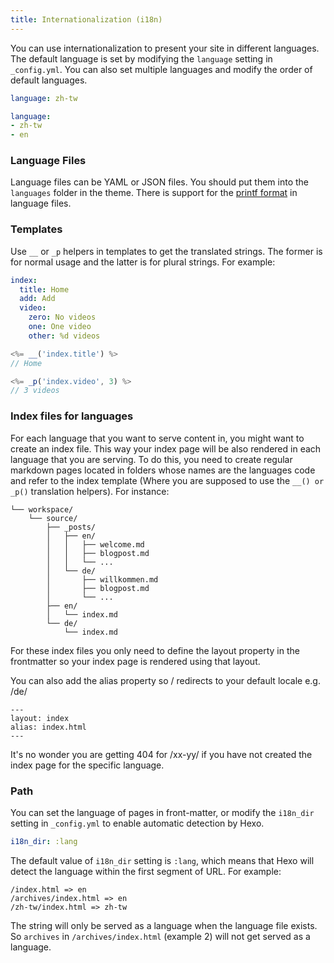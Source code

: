 ```yaml
---
title: Internationalization (i18n)
---
```

You can use internationalization to present your site in different languages. The default language is set by modifying the `language` setting in `_config.yml`. You can also set multiple languages and modify the order of default languages.

``` yaml
language: zh-tw

language:
- zh-tw
- en
```

### Language Files

Language files can be YAML or JSON files. You should put them into the `languages` folder in the theme. There is support for the [printf format](https://github.com/alexei/sprintf.js) in language files.

### Templates

Use `__` or `_p` helpers in templates to get the translated strings. The former is for normal usage and the latter is for plural strings. For example:

``` yaml en.yml
index:
  title: Home
  add: Add
  video:
    zero: No videos
    one: One video
    other: %d videos
```

``` js
<%= __('index.title') %>
// Home

<%= _p('index.video', 3) %>
// 3 videos
```

### Index files for languages

For each language that you want to serve content in, you might want to create an index file. This way your index page will be also rendered in each language that you are serving. To do this, you need to create regular markdown pages located in folders whose names are the languages code and refer to the index template (Where you are supposed to use the ```__() or _p()``` translation helpers). For instance: 

```
└── workspace/
    └── source/
        ├── _posts/
        │   ├── en/
        │   │   ├── welcome.md
        │   │   ├── blogpost.md
        │   │   └── ...
        │   └── de/
        │       ├── willkommen.md
        │       ├── blogpost.md
        │       └── ...
        ├── en/
        │   └── index.md
        └── de/
            └── index.md

```
For these index files you only need to define the layout property in the frontmatter so your index page is rendered using that layout.

You can also add the alias property so / redirects to your default locale e.g. /de/

```
---
layout: index
alias: index.html
---
```

It's no wonder you are getting 404 for /xx-yy/ if you have not created the index page for the specific language.

### Path

You can set the language of pages in front-matter, or modify the `i18n_dir` setting in `_config.yml` to enable automatic detection by Hexo.

``` yaml
i18n_dir: :lang
```

The default value of `i18n_dir` setting is `:lang`, which means that Hexo will detect the language within the first segment of URL. For example:

``` plain
/index.html => en
/archives/index.html => en
/zh-tw/index.html => zh-tw
```

The string will only be served as a language when the language file exists. So `archives` in `/archives/index.html` (example 2) will not get served as a language.
